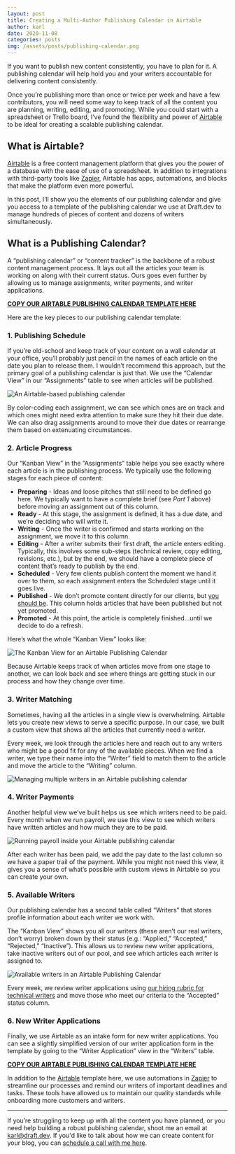 ```yaml
---
layout: post
title: Creating a Multi-Author Publishing Calendar in Airtable
author: karl
date: 2020-11-08
categories: posts
img: /assets/posts/publishing-calendar.png
---
```


If you want to publish new content consistently, you have to plan for it. A publishing calendar will help hold you and your writers accountable for delivering content consistently.

Once you’re publishing more than once or twice per week and have a few contributors, you will need some way to keep track of all the content you are planning, writing, editing, and promoting. While you could start with a spreadsheet or Trello board, I’ve found the flexibility and power of [Airtable](https://airtable.com/invite/r/4EaSmQNr) to be ideal for creating a scalable publishing calendar.

<!-- signup -->

## What is Airtable?
[Airtable](https://airtable.com/invite/r/4EaSmQNr) is a free content management platform that gives you the power of a database with the ease of use of a spreadsheet. In addition to integrations with third-party tools like [Zapier](https://zapier.com/), Airtable has apps, automations, and blocks that make the platform even more powerful.

In this post, I’ll show you the elements of our publishing calendar and give you access to a template of the publishing calendar we use at Draft.dev to manage hundreds of pieces of content and dozens of writers simultaneously.

## What is a Publishing Calendar?

A “publishing calendar” or “content tracker” is the backbone of a robust content management process. It lays out all the articles your team is working on along with their current status. Ours goes even further by allowing us to manage assignments, writer payments, and writer applications.

**[COPY OUR AIRTABLE PUBLISHING CALENDAR TEMPLATE HERE](https://pcto.co/publishing-calendar)**

Here are the key pieces to our publishing calendar template:

### 1. Publishing Schedule

If you’re old-school and keep track of your content on a wall calendar at your office, you’ll probably just pencil in the names of each article on the date you plan to release them. I wouldn’t recommend this approach, but the primary goal of a publishing calendar is just that. We use the “Calendar View” in our “Assignments” table to see when articles will be published.

![An Airtable-based publishing calendar](/learn/assets/posts/publishing-calendar.png)

By color-coding each assignment, we can see which ones are on track and which ones might need extra attention to make sure they hit their due date. We can also drag assignments around to move their due dates or rearrange them based on extenuating circumstances.

### 2. Article Progress

Our “Kanban View” in the “Assignments” table helps you see exactly where each article is in the publishing process. We typically use the following stages for each piece of content:

*   **Preparing** - Ideas and loose pitches that still need to be defined go here. We typically want to have a complete brief (see _Part 1_ above) before moving an assignment out of this column.
*   **Ready** - At this stage, the assignment is defined, it has a due date, and we’re deciding who will write it.
*   **Writing** - Once the writer is confirmed and starts working on the assignment, we move it to this column.
*   **Editing** - After a writer submits their first draft, the article enters editing. Typically, this involves some sub-steps (technical review, copy editing, revisions, etc.), but by the end, we should have a complete piece of content that’s ready to publish by the end.
*   **Scheduled** - Very few clients publish content the moment we hand it over to them, so each assignment enters the Scheduled stage until it goes live.
*   **Published** - We don’t promote content directly for our clients, but [you should be](https://draft.dev/learn/posts/promotion). This column holds articles that have been published but not yet promoted.
*   **Promoted** - At this point, the article is completely finished...until we decide to do a refresh.

Here’s what the whole “Kanban View” looks like:

![The Kanban View for an Airtable Publishing Calendar](https://i.imgur.com/mGzNcY7.png)

Because Airtable keeps track of when articles move from one stage to another, we can look back and see where things are getting stuck in our process and how they change over time.

### 3. Writer Matching

Sometimes, having all the articles in a single view is overwhelming. Airtable lets you create new views to serve a specific purpose. In our case, we built a custom view that shows all the articles that currently need a writer.

Every week, we look through the articles here and reach out to any writers who might be a good fit for any of the available pieces. When we find a writer, we type their name into the “Writer” field to match them to the article and move the article to the “Writing” column.

![Managing multiple writers in an Airtable publishing calendar](https://i.imgur.com/pX4cvBF.png)

### 4. Writer Payments

Another helpful view we’ve built helps us see which writers need to be paid. Every month when we run payroll, we use this view to see which writers have written articles and how much they are to be paid.

![Running payroll inside your Airtable publishing calendar](https://i.imgur.com/8Pob9uf.png)

After each writer has been paid, we add the pay date to the last column so we have a paper trail of the payment. While you might not need this view, it gives you a sense of what’s possible with custom views in Airtable so you can create your own.

### 5. Available Writers

Our publishing calendar has a second table called “Writers” that stores profile information about each writer we work with.

The “Kanban View” shows you all our writers (these aren’t our real writers, don’t worry) broken down by their status (e.g.: “Applied,” “Accepted,” “Rejected,” “Inactive”). This allows us to review new writer applications, take inactive writers out of our pool, and see which articles each writer is assigned to.

![Available writers in an Airtable Publishing Calendar](https://i.imgur.com/6T4jhwo.png)

Every week, we review writer applications using [our hiring rubric for technical writers](https://draft.dev/learn/content-management/hiring-rubric) and move those who meet our criteria to the “Accepted” status column.

### 6. New Writer Applications
Finally, we use Airtable as an intake form for new writer applications. You can see a slightly simplified version of our writer application form in the template by going to the “Writer Application” view in the “Writers” table.

**[COPY OUR AIRTABLE PUBLISHING CALENDAR TEMPLATE HERE](https://pcto.co/publishing-calendar)**

In addition to the [Airtable](https://airtable.com/invite/r/4EaSmQNr) template here, we use automations in [Zapier](https://zapier.com/) to streamline our processes and remind our writers of important deadlines and tasks. These tools have allowed us to maintain our quality standards while onboarding more customers and writers.

-----

If you’re struggling to keep up with all the content you have planned, or you need help building a robust publishing calendar, shoot me an email at [karl@draft.dev](mailto:karl@draft.dev). If you'd like to talk about how we can create content for your blog, you can [schedule a call with me here](https://draft.dev/#call).
